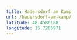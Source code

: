 ```yaml
---
title: Hadersdorf am Kamp
url: /hadersdorf-am-kamp/
latitude: 48.4586188
longitude: 15.7205971
---
```

